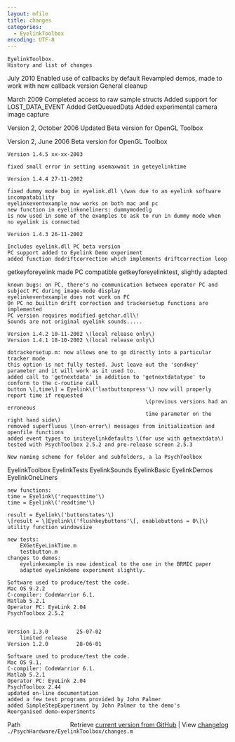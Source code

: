 ```yaml
---
layout: mfile
title: changes
categories:
  - EyelinkToolbox
encoding: UTF-8
---
```


    EyelinkToolbox.
    History and list of changes

   July 2010
   Enabled use of callbacks by default
   Revampled demos, made to work with new callback version
   General cleanup

   March 2009
   Completed access to raw sample structs
   Added support for LOST\_DATA\_EVENT
   Added GetQueuedData
   Added experimental camera image capture

   Version 2, October 2006
   Updated Beta version for OpenGL Toolbox

   Version 2, June 2006
   Beta version for OpenGL Toolbox

    Version 1.4.5 xx-xx-2003

    fixed small error in setting usemaxwait in geteyelinktime

    Version 1.4.4 27-11-2002

    fixed dummy mode bug in eyelink.dll \(was due to an eyelink software incompatability
    eyelinkeventexample now works on both mac and pc
    new function in eyelinkoneliners: dummymodedlg
    is now used in some of the examples to ask to run in dummy mode when no eyelink is connected

    Version 1.4.3 26-11-2002

    Includes eyelink.dll PC beta version
    PC support added to Eyelink Demo experiment
    added function dodriftcorrection which implements driftcorrection loop
   getkeyforeyelink made PC compatible
    getkeyforeyelinktest, slightly adapted

    known bugs: on PC, there's no communication between operator PC and subject PC during image-mode display
    eyelinkeventexample does not work on PC
    On PC no builtin drift correction and trackersetup functions are implemented
    PC version requires modified getchar.dll\!
    Sounds are not original eyelink sounds.....

    Version 1.4.2 10-11-2002 \(local release only\)
    Version 1.4.1 18-10-2002 \(local release only\)

    dotrackersetup.m: now allows one to go directly into a particular tracker mode
    this option is not fully tested. Just leave out the 'sendkey' parameter and it will work as it used to.
    added call to 'getnextdata' in addition to 'getnextdatatype' to conform to the c-routine call
    button \[,time\] = Eyelink\('lastbuttonpress'\) now will properly report time if requested
                                                \(previous versions had an erroneous
                                                time parameter on the right hand side\)
    removed superfluous \(non-error\) messages from initialization and openfile functions
    added event types to initeyelinkdefaults \(for use with getnextdata\)
    tested with PsychToolbox 2.5.2 and pre-release screen 2.5.3

    New naming scheme for folder and subfolders, a la PsychToolbox
   EyelinkToolbox
        EyelinkTests
        EyelinkSounds
        EyelinkBasic
        EyelinkDemos
        EyelinkOneLiners

    new functions:
    time = Eyelink\('requesttime'\)
    time = Eyelink\('readtime'\)

    result = Eyelink\('buttonstates'\)
    \[result = \]Eyelink\('flushkeybuttons'\[, enablebuttons = 0\]\)
    utility function windowsize

    new tests:
        EXGetEyeLinkTime.m
        testbutton.m
    changes to demos:
        eyelinkexample is now identical to the one in the BRMIC paper
        adapted eyelinkdemo experiment slightly.

    Software used to produce/test the code.
    Mac OS 9.2.2
    C-compiler: CodeWarrior 6.1.
    Matlab 5.2.1
    Operator PC: EyeLink 2.04
    PsychToolbox 2.5.2


    Version 1.3.0         25-07-02
        limited release
    Version 1.2.0         28-06-01

    Software used to produce/test the code.
    Mac OS 9.1.
    C-compiler: CodeWarrior 6.1.
    Matlab 5.2.1
    Operator PC: EyeLink 2.04
    PsychToolbox 2.44
    updated on-line documentation
    added a few test programs provided by John Palmer
    added SimpleStepExperiment by John Palmer to the demo's
    Reorganised demo-experiments



<div class="code_header" style="text-align:right;">
  <span style="float:left;">Path&nbsp;&nbsp;</span> <span class="counter">Retrieve <a href=
  "https://raw.github.com/Psychtoolbox-3/Psychtoolbox-3/beta/./PsychHardware/EyelinkToolbox/changes.m">current version from GitHub</a> | View <a href=
  "https://github.com/Psychtoolbox-3/Psychtoolbox-3/commits/beta/./PsychHardware/EyelinkToolbox/changes.m">changelog</a></span>
</div>
<div class="code">
  <code>./PsychHardware/EyelinkToolbox/changes.m</code>
</div>
